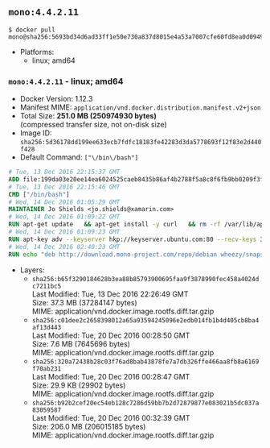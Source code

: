 ## `mono:4.4.2.11`

```console
$ docker pull mono@sha256:5693bd34d6ad33ff1e50e730a837d8015e4a53a7007cfe60fd8ea0d09498d9c0
```

-	Platforms:
	-	linux; amd64

### `mono:4.4.2.11` - linux; amd64

-	Docker Version: 1.12.3
-	Manifest MIME: `application/vnd.docker.distribution.manifest.v2+json`
-	Total Size: **251.0 MB (250974930 bytes)**  
	(compressed transfer size, not on-disk size)
-	Image ID: `sha256:5d36178dd199ee633ecb7fdfc18183fe42283d3da5778693f12f83e2d440f428`
-	Default Command: `["\/bin\/bash"]`

```dockerfile
# Tue, 13 Dec 2016 22:15:37 GMT
ADD file:199da03e20ee14ea6024525caeb8435b86af4b2788f5a8c8f6fb9bb0209f3fff in / 
# Tue, 13 Dec 2016 22:15:46 GMT
CMD ["/bin/bash"]
# Wed, 14 Dec 2016 01:05:29 GMT
MAINTAINER Jo Shields <jo.shields@xamarin.com>
# Wed, 14 Dec 2016 01:09:22 GMT
RUN apt-get update   && apt-get install -y curl   && rm -rf /var/lib/apt/lists/*
# Wed, 14 Dec 2016 01:09:23 GMT
RUN apt-key adv --keyserver hkp://keyserver.ubuntu.com:80 --recv-keys 3FA7E0328081BFF6A14DA29AA6A19B38D3D831EF
# Wed, 14 Dec 2016 02:40:23 GMT
RUN echo "deb http://download.mono-project.com/repo/debian wheezy/snapshots/4.4.2.11 main" > /etc/apt/sources.list.d/mono-xamarin.list   && apt-get update   && apt-get install -y binutils mono-devel ca-certificates-mono fsharp mono-vbnc nuget referenceassemblies-pcl   && rm -rf /var/lib/apt/lists/* /tmp/*
```

-	Layers:
	-	`sha256:b65f3290184628b3ea88b85793900695faa9f3878990fec458a4024dc7211bc5`  
		Last Modified: Tue, 13 Dec 2016 22:26:49 GMT  
		Size: 37.3 MB (37284147 bytes)  
		MIME: application/vnd.docker.image.rootfs.diff.tar.gzip
	-	`sha256:c01dee2c2658398012a65a93594245096e2edb014fb1b4d405cb8ba4af13d443`  
		Last Modified: Tue, 20 Dec 2016 00:28:50 GMT  
		Size: 7.6 MB (7645696 bytes)  
		MIME: application/vnd.docker.image.rootfs.diff.tar.gzip
	-	`sha256:320a72438b28c03f76ad8bab43878fe7a7db326ffe466aa8fb8a6169f70ab231`  
		Last Modified: Tue, 20 Dec 2016 00:28:47 GMT  
		Size: 29.9 KB (29902 bytes)  
		MIME: application/vnd.docker.image.rootfs.diff.tar.gzip
	-	`sha256:b92b2cef20ec54eb128c7286d59bb7b2d72879877e083021b5dc037a83059587`  
		Last Modified: Tue, 20 Dec 2016 00:32:39 GMT  
		Size: 206.0 MB (206015185 bytes)  
		MIME: application/vnd.docker.image.rootfs.diff.tar.gzip
